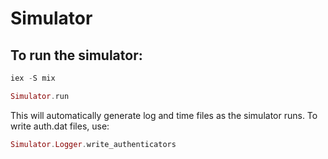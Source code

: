 # Simulator

## To run the simulator:
```elixir
iex -S mix

Simulator.run
```

This will automatically generate log and time files as the simulator runs. To write auth.dat files, use:

```elixir
Simulator.Logger.write_authenticators
```
